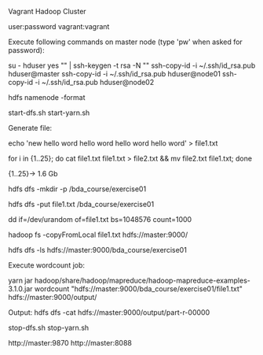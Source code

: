 Vagrant Hadoop Cluster

user:password
vagrant:vagrant

Execute following commands on master node (type 'pw' when asked for password):

su - hduser
yes "" | ssh-keygen -t rsa -N ""
ssh-copy-id -i ~/.ssh/id_rsa.pub hduser@master
ssh-copy-id -i ~/.ssh/id_rsa.pub hduser@node01
ssh-copy-id -i ~/.ssh/id_rsa.pub hduser@node02

hdfs namenode -format

start-dfs.sh
start-yarn.sh

Generate file:

echo 'new hello word hello word hello word hello word' > file1.txt

for i in {1..25}; do cat file1.txt file1.txt > file2.txt && mv file2.txt file1.txt; done

{1..25}-> 1.6 Gb

hdfs dfs -mkdir -p /bda_course/exercise01

hdfs dfs -put file1.txt /bda_course/exercise01

dd if=/dev/urandom of=file1.txt bs=1048576 count=1000

hadoop fs -copyFromLocal file1.txt hdfs://master:9000/

hdfs dfs -ls hdfs://master:9000/bda_course/exercise01

Execute wordcount job:

yarn jar hadoop/share/hadoop/mapreduce/hadoop-mapreduce-examples-3.1.0.jar wordcount "hdfs://master:9000/bda_course/exercise01/file1.txt" hdfs://master:9000/output/

Output:
hdfs dfs -cat hdfs://master:9000/output/part-r-00000

stop-dfs.sh
stop-yarn.sh

http://master:9870
http://master:8088

